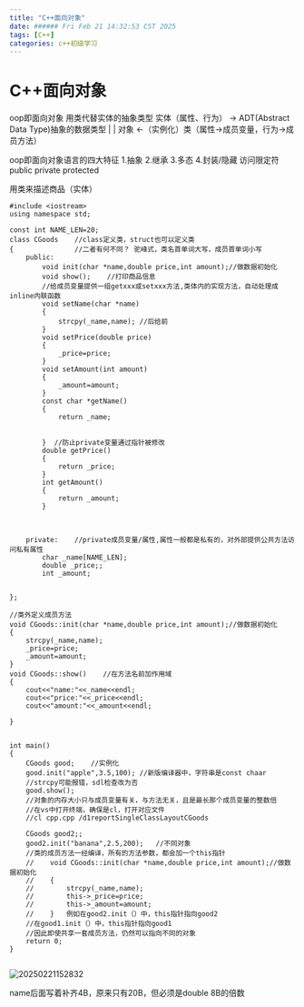 ```yaml
---
title: "C++面向对象"
date: ###### Fri Feb 21 14:32:53 CST 2025
tags: [C++]
categories: c++初级学习
---
```


# C++面向对象
oop即面向对象
用类代替实体的抽象类型
实体（属性、行为） -> ADT(Abstract Data Type)抽象的数据类型
 |                           |
对象              <-（实例化）类（属性->成员变量，行为->成员方法）


oop即面向对象语言的四大特征
1.抽象
2.继承
3.多态
4.封装/隐藏  访问限定符 public private protected


用类来描述商品（实体）
```
#include <iostream>
using namespace std;

const int NAME_LEN=20;
class CGoods    //class定义类，struct也可以定义类
{               //二者有何不同？ 驼峰式，类名首单词大写，成员首单词小写
    public:
        void init(char *name,double price,int amount);//做数据初始化
        void show();    //打印商品信息
        //给成员变量提供一组getxxx或setxxx方法,类体内的实现方法，自动处理成inline内联函数
        void setName(char *name)
        {
            strcpy(_name,name); //后给前
        }
        void setPrice(double price)
        {
            _price=price;
        }
        void setAmount(int amount)
        {
            _amount=amount;
        }
        const char *getName()
        {
            return _name;


        }  //防止private变量通过指针被修改
        double getPrice()
        {
            return _price;
        }
        int getAmount()
        {
            return _amount;
        }



    private:    //private成员变量/属性,属性一般都是私有的，对外部提供公共方法访问私有属性
        char _name[NAME_LEN];
        double _price;;
        int _amount;
    

};

//类外定义成员方法
void CGoods::init(char *name,double price,int amount);//做数据初始化
{
    strcpy(_name,name);
    _price=price;
    _amount=amount;
}        
void CGoods::show()    //在方法名前加作用域
{
    cout<<"name:"<<_name<<endl;
    cout<<"price:"<<_price<<endl;
    cout<<"amount:"<<_amount<<endl;

}


int main()
{
    CGoods good;    //实例化
    good.init("apple",3.5,100); //新版编译器中，字符串是const chaar
    //strcpy可能报错，sdl检查改为否
    good.show();
    //对象的内存大小只与成员变量有关，与方法无关，且是最长那个成员变量的整数倍
    //在vs中打开终端，确保是cl，打开对应文件
    //cl cpp.cpp /d1reportSingleClassLayoutCGoods
    
    CGoods good2;;
    good2.init("banana",2.5,200);   //不同对象
    //类的成员方法一经编译，所有的方法参数，都会加一个this指针
    //    void CGoods::init(char *name,double price,int amount);//做数据初始化
    //    {
    //        strcpy(_name,name);
    //        this->_price=price;
    //        this->_amount=amount;
    //    }   例如在good2.init（）中，this指针指向good2
    //在good1.init（）中，this指针指向good1
    //因此即使共享一套成员方法，仍然可以指向不同的对象
    return 0;
}


```
![20250221152832](https://cdn.jsdelivr.net/gh/Yolo-ZZY/Image/20250221152832.png)

name后面写着补齐4B，原来只有20B，但必须是double 8B的倍数

